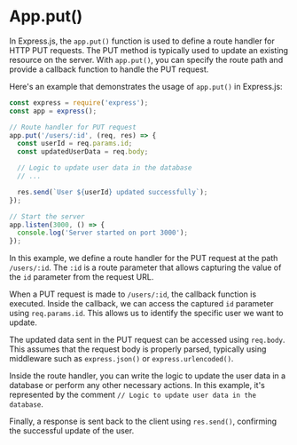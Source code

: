 # App.put()

In Express.js, the `app.put()` function is used to define a route handler for HTTP PUT requests. The PUT method is typically used to update an existing resource on the server. With `app.put()`, you can specify the route path and provide a callback function to handle the PUT request.

Here's an example that demonstrates the usage of `app.put()` in Express.js:

```javascript
const express = require('express');
const app = express();

// Route handler for PUT request
app.put('/users/:id', (req, res) => {
  const userId = req.params.id;
  const updatedUserData = req.body;

  // Logic to update user data in the database
  // ...

  res.send(`User ${userId} updated successfully`);
});

// Start the server
app.listen(3000, () => {
  console.log('Server started on port 3000');
});
```

In this example, we define a route handler for the PUT request at the path `/users/:id`. The `:id` is a route parameter that allows capturing the value of the `id` parameter from the request URL.

When a PUT request is made to `/users/:id`, the callback function is executed. Inside the callback, we can access the captured `id` parameter using `req.params.id`. This allows us to identify the specific user we want to update.

The updated data sent in the PUT request can be accessed using `req.body`. This assumes that the request body is properly parsed, typically using middleware such as `express.json()` or `express.urlencoded()`.

Inside the route handler, you can write the logic to update the user data in a database or perform any other necessary actions. In this example, it's represented by the comment `// Logic to update user data in the database`.

Finally, a response is sent back to the client using `res.send()`, confirming the successful update of the user.
